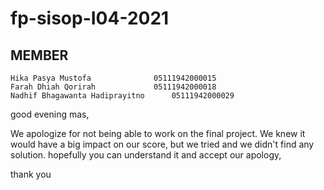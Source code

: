 # fp-sisop-I04-2021
## MEMBER 
	Hika Pasya Mustofa		        05111942000015
	Farah Dhiah Qorirah		        05111942000018
	Nadhif Bhagawanta Hadiprayitno		05111942000029

good evening mas, 

We apologize for not being able to work on the final project. We knew it would have a big impact on our score, but we tried and we didn't find any solution. hopefully you can understand it and accept our apology, 

thank you 
	

